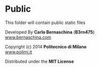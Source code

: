 Public
======

This folder will contain public static files

Developed By __Carlo Bernaschina__ (__B3rn475__)  
www.bernaschina.com

Copyright (c) 2014 __Politecnico di Milano__  
www.polimi.it

Distributed under the __MIT License__

